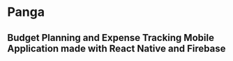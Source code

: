 # Panga

## Budget Planning and Expense Tracking Mobile Application made with React Native and Firebase

